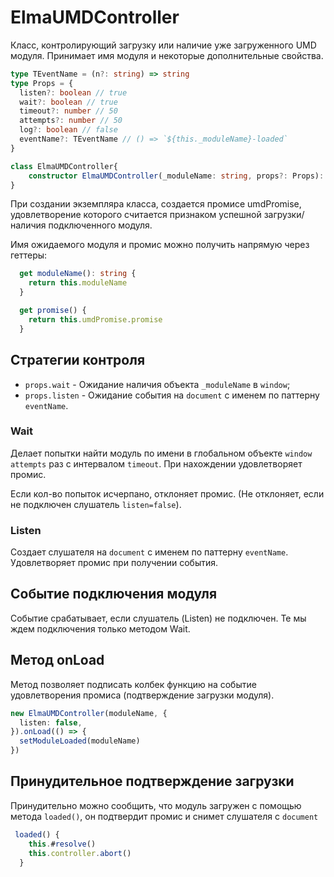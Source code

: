 # ElmaUMDController

Класс, контролирующий загрузку или наличие уже загруженного UMD модуля. Принимает имя модуля и некоторые дополнительные свойства.

```ts
type TEventName = (n?: string) => string
type Props = {
  listen?: boolean // true
  wait?: boolean // true
  timeout?: number // 50
  attempts?: number // 50
  log?: boolean // false
  eventName?: TEventName // () => `${this._moduleName}-loaded`
}

class ElmaUMDController{
    constructor ElmaUMDController(_moduleName: string, props?: Props): ElmaUMDController
}
```

При создании экземпляра класса, создается промисе umdPromise, удовлетворение которого считается признаком успешной загрузки/наличия подключенного модуля.

Имя ожидаемого модуля и промис можно получить напрямую через геттеры:

```ts
  get moduleName(): string {
    return this.moduleName
  }

  get promise() {
    return this.umdPromise.promise
  }
```

## Стратегии контроля

- `props.wait` - Ожидание наличия объекта `_moduleName` в `window`;
- `props.listen` - Ожидание события на `document` с именем по паттерну `eventName`.

### Wait

Делает попытки найти модуль по имени в глобальном объекте `window` `attempts` раз с интервалом `timeout`. При нахождении удовлетворяет промис.

Если кол-во попыток исчерпано, отклоняет промис. (Не отклоняет, если не подключен слушатель `listen=false`).

### Listen

Создает слушателя на `document` с именем по паттерну `eventName`. Удовлетворяет промис при получении события.

## Событие подключения модуля

Событие срабатывает, если слушатель (Listen) не подключен. Те мы ждем подключения только методом Wait.

## Метод onLoad

Метод позволяет подписать колбек функцию на событие удовлетворения промиса (подтверждение загрузки модуля).

```ts
new ElmaUMDController(moduleName, {
  listen: false,
}).onLoad(() => {
  setModuleLoaded(moduleName)
})
```

## Принудительное подтверждение загрузки

Принудительно можно сообщить, что модуль загружен с помощью метода `loaded()`, он подтвердит промис и снимет слушателя с `document`

```ts
 loaded() {
    this.#resolve()
    this.controller.abort()
  }
```
